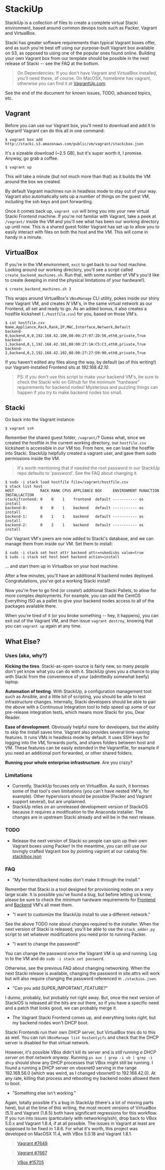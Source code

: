 # StackiUp

StackiUp is a collection of files to create a complete virtual Stacki environment, based around common devops tools such as Packer, Vagrant and VirtualBox.

Stacki has greater software requirements than typical Vagrant boxes offer, and as such you're best off using our purpose-built Vagrant box available on S3, as opposed to using one of the popular ones found online.  Building your own Vagrant box from our template should be possible in the next release of Stacki -- see the FAQ at the bottom.

> On Dependencies: If you don't have Vagrant and VirtualBox installed, you'll need these, of course.  On MacOSX, homebrew has vagrant, otherwise you can find it at [VagrantUp.com](http://vagrantup.com).

See the end of the document for known issues, TODO, advanced topics, etc.

## Vagrant
Before you can use our Vagrant box, you'll need to download and add it to Vagrant!  Vagrant can do this all in one command:

    $ vagrant box add http://stacki.s3.amazonaws.com/public/vm/vagrant/stackibox.json

It's a sizeable download (~2.5 GB), but it's super worth it, I promise.  Anyway, go grab a coffee.

    $ vagrant up

This will take a minute (but not much more than that) as it builds the VM around the box we created.

By default Vagrant machines run in headless mode to stay out of your way.  Vagrant also automatically sets up a number of things on the guest VM, including the ssh keys and port forwarding.

Once it comes back up, `vagrant ssh` will bring you into your new virtual Stacki Frontend machine.  If you're not familiar with Vagrant, take a peek at `/vagrant/` inside the VM and you'll see what has been our working directory up until now.  This is a shared guest folder Vagrant has set up to allow you to easily interact with files on both the host and the VM.  This will come in handy in a minute.

## VirtualBox
If you're in the VM environment, `exit` to get back to our host machine.  Looking around our working directory, you'll see a script called `create_backend_machines.sh`.  Run that, with some number of VM's you'd like to create (keeping in mind the physical limitations of your hardware!).

    $ create_backend_machines.sh 3

This wraps around VirtualBox's `VBoxManage` CLI utility, pokes inside our shiny new Vagrant VM, and creates *N* VM's, in the same virtual network as our Frontend, all set and ready to go.  As an added bonus, it also creates a hostfile kicksheet (`./hostfile.csv`) for you, based on those VM's.

    $ cat hostfile.csv 
    Name,Appliance,Rack,Rank,IP,MAC,Interface,Network,Default
    backend-0,backend,0,0,192.168.42.100,08:00:27:97:2D:56,eth0,private,True
    backend-1,backend,0,1,192.168.42.101,08:00:27:1A:C5:C3,eth0,private,True
    backend-2,backend,0,2,192.168.42.102,08:00:27:27:D9:90,eth0,private,True

If you haven't edited any files along the way, by default (as of this writing!) our Vagrant-installed Frontend sits at _192.168.42.10_.

> PS: If you don't use this script to make your backend VM's, be sure to check the Stacki wiki on Github for the minimum "hardware" requirements for backend nodes!  Mysterious and puzzling things can happen if you try to make backend nodes too small.

## Stacki
Go back into the Vagrant instance:

    $ vagrant ssh

Remember the shared guest folder, `/vagrant/`?  Guess what, since we created the hostfile in the current working directory, our `hostfile.csv` kicksheet is accessible in our VM too.  From here, we can load the hostfile into Stacki.  StackiUp helpfully created a vagrant user, and gave them sudo permissions inside the VM.

> It's worth mentioning that if needed the root password in our StackiUp repo defaults to 'password'.  See the FAQ about changing it.

    $ sudo -i stack load hostfile file=/vagrant/hostfile.csv
    $ stack list host
    HOST            RACK RANK CPUS APPLIANCE BOX     ENVIRONMENT RUNACTION INSTALLACTION
    stackifrontend: 0    0    1    frontend  default ----------- os        install      
    backend-0:      0    0    1    backend   default ----------- os        install      
    backend-1:      0    1    1    backend   default ----------- os        install      
    backend-2:      0    2    1    backend   default ----------- os        install      

Our Vagrant VM's peers are now added to Stacki's database, and we can manage them from inside our VM.  Set them to install:

    $ sudo -i stack set host attr backend attr=nukedisks value=true
    $ sudo -i stack set host boot backend action=install

... and start them up in Virtualbox on your host machine.

After a few minutes, you'll have an additional _N_ backend nodes deployed.  Congratulations, you've got a working Stacki install!

Now you're free to go find (or create!) additional Stacki Pallets, to allow for more complex deployments.  For example, you can add the CentOS Everything ISO as a pallet to give your backend nodes access to all of the packages available there.

When you're tired of it (or you broke something -- hey, it happens), you can exit out of the Vagrant VM, and then issue `vagrant destroy`, knowing that you can `vagrant up` again at any time.

## What Else?

### Uses (aka, why?)

__Kicking the tires__.  Stacki-as-open-source is fairly new, so many people don't yet know what you can do with it.  StackiUp gives you a chance to play with Stacki from the convenience of your (admittedly somewhat beefy) laptop.

__Automation of testing__.  With StackiUp, a configuration management tool such as Ansible, and a little bit of scripting, you should be able to test infrastructure changes.  Internally, Stacki developers should be able to pair the above with a Continuous Integration tool to help speed up some of our pre-release integration tests, which means more Stacki for you, Dear Reader.

__Ease of development__.  Obviously helpful more for developers, but the ability to skip the install saves time.  Vagrant also provides several time-saving features.  It runs VMs in headless mode by default.  It uses SSH keys for logging into the VM, forwards ports, and shares folders between host and VM.  These features can be easily extended in the Vagrantfile, for example if you need an additional port forwarded, or other shared folders.

__Running your whole enterprise infrastructure__.  Are you crazy?


### Limitations

* Currently, StackiUp focuses only on VirtualBox.  As such, it borrows some of that tool's own limitations (you can't have nested VM's, for example).  Other hypervisors should be possible (Packer and Vagrant support several), but are unplanned.
* StackiUp relies on an unreleased development version of StackiOS because it requires a modification to the Anaconda installer.  The changes are in upstream Stacki already and will be in the next release.

### TODO

* Release the next version of Stacki so people can spin up their own Vagrant boxes using Packer!  In the meantime, you can still use our lovingly crafted Vagrant box by pointing vagrant at our catalog file: [stackibox.json](http://stacki.s3.amazonaws.com/public/vm/vagrant/stackibox.json)

### FAQ

* "My frontend/backend nodes don't make it through the install."

Remember that Stacki is a tool designed for provisioning nodes on a *very* large scale.  It is possible you've found a bug, but before letting us know, please be sure to check the minimum hardware requirements for [Frontend](https://github.com/StackIQ/stacki/wiki/Frontend-Installation#requirements) and [Backend](https://github.com/StackIQ/stacki/wiki/Backend-Installation#requirements) VM's all meet them.

* "I want to customize the StackiUp install to use a different network."

See the above TODO note about changes required to the installer.  When the next version of Stacki is released, you'll be able to use the `stack_adder.py` script to set whatever modifications you need prior to running Packer.

* "I want to change the password!"

You can change the password once the Vagrant VM is up and running.  Log in to the VM and do `sudo -i stack set password`.

Otherwise, see the previous FAQ about changing networking.  When the next Stacki release is available, changing the password in site.attrs will work but will also require changing the password referenced in `./stackios.json`.

* "Can you add SUPER\_IMPORTANT\_FEATURE?"

I dunno, probably, but probably not right away.  But, once the next version of StackiOS is released all the bits are out there, so if you have a specific need and a patch that looks good, we can probably merge it.

* The Vagrant Stacki Frontend comes up, and everything looks right, but my backend nodes won't DHCP boot.

Stacki Frontends run their own DHCP server, but VirtualBox tries do to this as well.  You can run `VBoxManage list hostonlyifs` and check that the DHCP server is disabled for that virtual network.

However, it's possible VBox didn't kill its server and is *still running a DHCP server on that network anyway*.  Running `ps aux | grep -i vb | grep -i dhcp` should show any DHCP processes that VBox might still be running.  I found a running a DHCP server on vboxnet0 serving in the range 192.168.56.0 (which was weird, as I changed vboxnet0 to 192.168.42.0).  At any rate, killing that process and rebooting my backend nodes allowed them to boot.

* "Something else isn't working."

Again, totally possible it's a bug in StackiUp (there's a lot of moving parts here), but at the time of this writing, the most recent versions of VirtualBox (5.1) and Vagrant (1.8.5) both have significant regressions for this workflow.  If you run into issues (particularly with networking/ssh), drop back to VBox 5.0.x and Vagrant 1.8.4, if at all possible.  The issues in Vagrant at least are supposed to be fixed in 1.8.6.  For what it's worth, this project was developed on MacOSX 11.4, with VBox 5.0.18 and Vagrant 1.8.1.

> [Vagrant #7648](https://github.com/mitchellh/vagrant/issues/7648)

> [Vagrant #7667](https://github.com/mitchellh/vagrant/issues/7667)

> [VBox #15705](https://www.virtualbox.org/ticket/15705)
